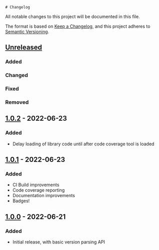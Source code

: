     # Changelog
All notable changes to this project will be documented in this file.

The format is based on [Keep a Changelog](https://keepachangelog.com/en/1.0.0/),
and this project adheres to [Semantic Versioning](https://semver.org/spec/v2.0.0.html).

## [Unreleased]
### Added

### Changed

### Fixed

### Removed

## [1.0.2] - 2022-06-23
### Added
- Delay loading of library code until after code coverage tool is loaded

## [1.0.1] - 2022-06-23
### Added
- CI Build improvements
- Code coverage reporting
- Documentation improvements
- Badges!

## [1.0.0] - 2022-06-21
### Added
- Initial release, with basic version parsing API

[Unreleased]: https://github.com/pboling/version_gem/compare/v1.0.2...HEAD
[1.0.2]: https://github.com/pboling/version_gem/compare/v1.0.1...v1.0.2
[1.0.1]: https://github.com/pboling/version_gem/compare/v1.0.0...v1.0.1
[1.0.0]: https://github.com/pboling/version_gem/compare/a3055964517c159bf214712940982034b75264be...v1.0.0

